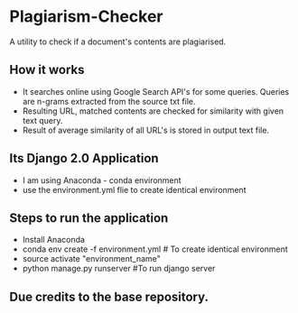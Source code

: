 # Plagiarism-Checker

A utility to check if a document's contents are plagiarised.

## How it works

*   It searches online using Google Search API's for some queries. Queries are n-grams extracted from the source txt file.
*   Resulting URL, matched contents are checked for similarity with given text query.
*   Result of average similarity of all URL's is stored in output text file.

## Its Django 2.0 Application

* I am using Anaconda - conda environment
* use the environment.yml flie to create identical environment

 ## Steps to run the application

 * Install Anaconda
 * conda env create -f environment.yml # To create identical environment
 * source activate "environment_name"
 * python manage.py runserver #To run django server

 ## Due credits to the base repository.